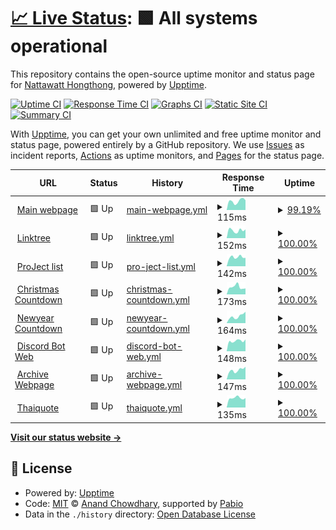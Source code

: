 # [📈 Live Status](https://demo.upptime.js.org): <!--live status--> **🟩 All systems operational**

This repository contains the open-source uptime monitor and status page for [Nattawatt Hongthong](https://nattawatt.com/), powered by [Upptime](https://github.com/upptime/upptime).

[![Uptime CI](https://github.com/RealNattawattHongthong/uptime-version2/workflows/Uptime%20CI/badge.svg)](https://github.com/RealNattawattHongthong/uptime-version2/actions?query=workflow%3A%22Uptime+CI%22)
[![Response Time CI](https://github.com/RealNattawattHongthong/uptime-version2/workflows/Response%20Time%20CI/badge.svg)](https://github.com/RealNattawattHongthong/uptime-version2/actions?query=workflow%3A%22Response+Time+CI%22)
[![Graphs CI](https://github.com/RealNattawattHongthong/uptime-version2/workflows/Graphs%20CI/badge.svg)](https://github.com/RealNattawattHongthong/uptime-version2/actions?query=workflow%3A%22Graphs+CI%22)
[![Static Site CI](https://github.com/RealNattawattHongthong/uptime-version2/workflows/Static%20Site%20CI/badge.svg)](https://github.com/RealNattawattHongthong/uptime-version2/actions?query=workflow%3A%22Static+Site+CI%22)
[![Summary CI](https://github.com/RealNattawattHongthong/uptime-version2/workflows/Summary%20CI/badge.svg)](https://github.com/RealNattawattHongthong/uptime-version2/actions?query=workflow%3A%22Summary+CI%22)

With [Upptime](https://upptime.js.org), you can get your own unlimited and free uptime monitor and status page, powered entirely by a GitHub repository. We use [Issues](https://github.com/RealNattawattHongthong/uptime-version2/issues) as incident reports, [Actions](https://github.com/RealNattawattHongthong/uptime-version2/actions) as uptime monitors, and [Pages](https://demo.upptime.js.org) for the status page.

<!--start: status pages-->
<!-- This summary is generated by Upptime (https://github.com/upptime/upptime) -->
<!-- Do not edit this manually, your changes will be overwritten -->
<!-- prettier-ignore -->
| URL | Status | History | Response Time | Uptime |
| --- | ------ | ------- | ------------- | ------ |
| <img alt="" src="https://icons.duckduckgo.com/ip3/nattawatt.com.ico" height="13"> [Main webpage](https://nattawatt.com) | 🟩 Up | [main-webpage.yml](https://github.com/RealNattawattHongthong/uptime-version2/commits/HEAD/history/main-webpage.yml) | <details><summary><img alt="Response time graph" src="./graphs/main-webpage/response-time-week.png" height="20"> 115ms</summary><br><a href="https://RealNattawattHongthong.github.io/uptime-version2/history/main-webpage"><img alt="Response time 113" src="https://img.shields.io/endpoint?url=https%3A%2F%2Fraw.githubusercontent.com%2FRealNattawattHongthong%2Fuptime-version2%2FHEAD%2Fapi%2Fmain-webpage%2Fresponse-time.json"></a><br><a href="https://RealNattawattHongthong.github.io/uptime-version2/history/main-webpage"><img alt="24-hour response time 127" src="https://img.shields.io/endpoint?url=https%3A%2F%2Fraw.githubusercontent.com%2FRealNattawattHongthong%2Fuptime-version2%2FHEAD%2Fapi%2Fmain-webpage%2Fresponse-time-day.json"></a><br><a href="https://RealNattawattHongthong.github.io/uptime-version2/history/main-webpage"><img alt="7-day response time 115" src="https://img.shields.io/endpoint?url=https%3A%2F%2Fraw.githubusercontent.com%2FRealNattawattHongthong%2Fuptime-version2%2FHEAD%2Fapi%2Fmain-webpage%2Fresponse-time-week.json"></a><br><a href="https://RealNattawattHongthong.github.io/uptime-version2/history/main-webpage"><img alt="30-day response time 115" src="https://img.shields.io/endpoint?url=https%3A%2F%2Fraw.githubusercontent.com%2FRealNattawattHongthong%2Fuptime-version2%2FHEAD%2Fapi%2Fmain-webpage%2Fresponse-time-month.json"></a><br><a href="https://RealNattawattHongthong.github.io/uptime-version2/history/main-webpage"><img alt="1-year response time 113" src="https://img.shields.io/endpoint?url=https%3A%2F%2Fraw.githubusercontent.com%2FRealNattawattHongthong%2Fuptime-version2%2FHEAD%2Fapi%2Fmain-webpage%2Fresponse-time-year.json"></a></details> | <details><summary><a href="https://RealNattawattHongthong.github.io/uptime-version2/history/main-webpage">99.19%</a></summary><a href="https://RealNattawattHongthong.github.io/uptime-version2/history/main-webpage"><img alt="All-time uptime 99.97%" src="https://img.shields.io/endpoint?url=https%3A%2F%2Fraw.githubusercontent.com%2FRealNattawattHongthong%2Fuptime-version2%2FHEAD%2Fapi%2Fmain-webpage%2Fuptime.json"></a><br><a href="https://RealNattawattHongthong.github.io/uptime-version2/history/main-webpage"><img alt="24-hour uptime 94.35%" src="https://img.shields.io/endpoint?url=https%3A%2F%2Fraw.githubusercontent.com%2FRealNattawattHongthong%2Fuptime-version2%2FHEAD%2Fapi%2Fmain-webpage%2Fuptime-day.json"></a><br><a href="https://RealNattawattHongthong.github.io/uptime-version2/history/main-webpage"><img alt="7-day uptime 99.19%" src="https://img.shields.io/endpoint?url=https%3A%2F%2Fraw.githubusercontent.com%2FRealNattawattHongthong%2Fuptime-version2%2FHEAD%2Fapi%2Fmain-webpage%2Fuptime-week.json"></a><br><a href="https://RealNattawattHongthong.github.io/uptime-version2/history/main-webpage"><img alt="30-day uptime 99.81%" src="https://img.shields.io/endpoint?url=https%3A%2F%2Fraw.githubusercontent.com%2FRealNattawattHongthong%2Fuptime-version2%2FHEAD%2Fapi%2Fmain-webpage%2Fuptime-month.json"></a><br><a href="https://RealNattawattHongthong.github.io/uptime-version2/history/main-webpage"><img alt="1-year uptime 99.97%" src="https://img.shields.io/endpoint?url=https%3A%2F%2Fraw.githubusercontent.com%2FRealNattawattHongthong%2Fuptime-version2%2FHEAD%2Fapi%2Fmain-webpage%2Fuptime-year.json"></a></details>
| <img alt="" src="https://icons.duckduckgo.com/ip3/tree.nattawatt.com.ico" height="13"> [Linktree](https://tree.nattawatt.com) | 🟩 Up | [linktree.yml](https://github.com/RealNattawattHongthong/uptime-version2/commits/HEAD/history/linktree.yml) | <details><summary><img alt="Response time graph" src="./graphs/linktree/response-time-week.png" height="20"> 152ms</summary><br><a href="https://RealNattawattHongthong.github.io/uptime-version2/history/linktree"><img alt="Response time 168" src="https://img.shields.io/endpoint?url=https%3A%2F%2Fraw.githubusercontent.com%2FRealNattawattHongthong%2Fuptime-version2%2FHEAD%2Fapi%2Flinktree%2Fresponse-time.json"></a><br><a href="https://RealNattawattHongthong.github.io/uptime-version2/history/linktree"><img alt="24-hour response time 170" src="https://img.shields.io/endpoint?url=https%3A%2F%2Fraw.githubusercontent.com%2FRealNattawattHongthong%2Fuptime-version2%2FHEAD%2Fapi%2Flinktree%2Fresponse-time-day.json"></a><br><a href="https://RealNattawattHongthong.github.io/uptime-version2/history/linktree"><img alt="7-day response time 152" src="https://img.shields.io/endpoint?url=https%3A%2F%2Fraw.githubusercontent.com%2FRealNattawattHongthong%2Fuptime-version2%2FHEAD%2Fapi%2Flinktree%2Fresponse-time-week.json"></a><br><a href="https://RealNattawattHongthong.github.io/uptime-version2/history/linktree"><img alt="30-day response time 159" src="https://img.shields.io/endpoint?url=https%3A%2F%2Fraw.githubusercontent.com%2FRealNattawattHongthong%2Fuptime-version2%2FHEAD%2Fapi%2Flinktree%2Fresponse-time-month.json"></a><br><a href="https://RealNattawattHongthong.github.io/uptime-version2/history/linktree"><img alt="1-year response time 168" src="https://img.shields.io/endpoint?url=https%3A%2F%2Fraw.githubusercontent.com%2FRealNattawattHongthong%2Fuptime-version2%2FHEAD%2Fapi%2Flinktree%2Fresponse-time-year.json"></a></details> | <details><summary><a href="https://RealNattawattHongthong.github.io/uptime-version2/history/linktree">100.00%</a></summary><a href="https://RealNattawattHongthong.github.io/uptime-version2/history/linktree"><img alt="All-time uptime 100.00%" src="https://img.shields.io/endpoint?url=https%3A%2F%2Fraw.githubusercontent.com%2FRealNattawattHongthong%2Fuptime-version2%2FHEAD%2Fapi%2Flinktree%2Fuptime.json"></a><br><a href="https://RealNattawattHongthong.github.io/uptime-version2/history/linktree"><img alt="24-hour uptime 100.00%" src="https://img.shields.io/endpoint?url=https%3A%2F%2Fraw.githubusercontent.com%2FRealNattawattHongthong%2Fuptime-version2%2FHEAD%2Fapi%2Flinktree%2Fuptime-day.json"></a><br><a href="https://RealNattawattHongthong.github.io/uptime-version2/history/linktree"><img alt="7-day uptime 100.00%" src="https://img.shields.io/endpoint?url=https%3A%2F%2Fraw.githubusercontent.com%2FRealNattawattHongthong%2Fuptime-version2%2FHEAD%2Fapi%2Flinktree%2Fuptime-week.json"></a><br><a href="https://RealNattawattHongthong.github.io/uptime-version2/history/linktree"><img alt="30-day uptime 100.00%" src="https://img.shields.io/endpoint?url=https%3A%2F%2Fraw.githubusercontent.com%2FRealNattawattHongthong%2Fuptime-version2%2FHEAD%2Fapi%2Flinktree%2Fuptime-month.json"></a><br><a href="https://RealNattawattHongthong.github.io/uptime-version2/history/linktree"><img alt="1-year uptime 100.00%" src="https://img.shields.io/endpoint?url=https%3A%2F%2Fraw.githubusercontent.com%2FRealNattawattHongthong%2Fuptime-version2%2FHEAD%2Fapi%2Flinktree%2Fuptime-year.json"></a></details>
| <img alt="" src="https://icons.duckduckgo.com/ip3/project.nattawatt.com.ico" height="13"> [ProJect list](https://project.nattawatt.com) | 🟩 Up | [pro-ject-list.yml](https://github.com/RealNattawattHongthong/uptime-version2/commits/HEAD/history/pro-ject-list.yml) | <details><summary><img alt="Response time graph" src="./graphs/pro-ject-list/response-time-week.png" height="20"> 142ms</summary><br><a href="https://RealNattawattHongthong.github.io/uptime-version2/history/pro-ject-list"><img alt="Response time 164" src="https://img.shields.io/endpoint?url=https%3A%2F%2Fraw.githubusercontent.com%2FRealNattawattHongthong%2Fuptime-version2%2FHEAD%2Fapi%2Fpro-ject-list%2Fresponse-time.json"></a><br><a href="https://RealNattawattHongthong.github.io/uptime-version2/history/pro-ject-list"><img alt="24-hour response time 131" src="https://img.shields.io/endpoint?url=https%3A%2F%2Fraw.githubusercontent.com%2FRealNattawattHongthong%2Fuptime-version2%2FHEAD%2Fapi%2Fpro-ject-list%2Fresponse-time-day.json"></a><br><a href="https://RealNattawattHongthong.github.io/uptime-version2/history/pro-ject-list"><img alt="7-day response time 142" src="https://img.shields.io/endpoint?url=https%3A%2F%2Fraw.githubusercontent.com%2FRealNattawattHongthong%2Fuptime-version2%2FHEAD%2Fapi%2Fpro-ject-list%2Fresponse-time-week.json"></a><br><a href="https://RealNattawattHongthong.github.io/uptime-version2/history/pro-ject-list"><img alt="30-day response time 164" src="https://img.shields.io/endpoint?url=https%3A%2F%2Fraw.githubusercontent.com%2FRealNattawattHongthong%2Fuptime-version2%2FHEAD%2Fapi%2Fpro-ject-list%2Fresponse-time-month.json"></a><br><a href="https://RealNattawattHongthong.github.io/uptime-version2/history/pro-ject-list"><img alt="1-year response time 164" src="https://img.shields.io/endpoint?url=https%3A%2F%2Fraw.githubusercontent.com%2FRealNattawattHongthong%2Fuptime-version2%2FHEAD%2Fapi%2Fpro-ject-list%2Fresponse-time-year.json"></a></details> | <details><summary><a href="https://RealNattawattHongthong.github.io/uptime-version2/history/pro-ject-list">100.00%</a></summary><a href="https://RealNattawattHongthong.github.io/uptime-version2/history/pro-ject-list"><img alt="All-time uptime 100.00%" src="https://img.shields.io/endpoint?url=https%3A%2F%2Fraw.githubusercontent.com%2FRealNattawattHongthong%2Fuptime-version2%2FHEAD%2Fapi%2Fpro-ject-list%2Fuptime.json"></a><br><a href="https://RealNattawattHongthong.github.io/uptime-version2/history/pro-ject-list"><img alt="24-hour uptime 100.00%" src="https://img.shields.io/endpoint?url=https%3A%2F%2Fraw.githubusercontent.com%2FRealNattawattHongthong%2Fuptime-version2%2FHEAD%2Fapi%2Fpro-ject-list%2Fuptime-day.json"></a><br><a href="https://RealNattawattHongthong.github.io/uptime-version2/history/pro-ject-list"><img alt="7-day uptime 100.00%" src="https://img.shields.io/endpoint?url=https%3A%2F%2Fraw.githubusercontent.com%2FRealNattawattHongthong%2Fuptime-version2%2FHEAD%2Fapi%2Fpro-ject-list%2Fuptime-week.json"></a><br><a href="https://RealNattawattHongthong.github.io/uptime-version2/history/pro-ject-list"><img alt="30-day uptime 100.00%" src="https://img.shields.io/endpoint?url=https%3A%2F%2Fraw.githubusercontent.com%2FRealNattawattHongthong%2Fuptime-version2%2FHEAD%2Fapi%2Fpro-ject-list%2Fuptime-month.json"></a><br><a href="https://RealNattawattHongthong.github.io/uptime-version2/history/pro-ject-list"><img alt="1-year uptime 100.00%" src="https://img.shields.io/endpoint?url=https%3A%2F%2Fraw.githubusercontent.com%2FRealNattawattHongthong%2Fuptime-version2%2FHEAD%2Fapi%2Fpro-ject-list%2Fuptime-year.json"></a></details>
| <img alt="" src="https://icons.duckduckgo.com/ip3/christmas.nattawatt.com.ico" height="13"> [Christmas Countdown](https://christmas.nattawatt.com) | 🟩 Up | [christmas-countdown.yml](https://github.com/RealNattawattHongthong/uptime-version2/commits/HEAD/history/christmas-countdown.yml) | <details><summary><img alt="Response time graph" src="./graphs/christmas-countdown/response-time-week.png" height="20"> 173ms</summary><br><a href="https://RealNattawattHongthong.github.io/uptime-version2/history/christmas-countdown"><img alt="Response time 164" src="https://img.shields.io/endpoint?url=https%3A%2F%2Fraw.githubusercontent.com%2FRealNattawattHongthong%2Fuptime-version2%2FHEAD%2Fapi%2Fchristmas-countdown%2Fresponse-time.json"></a><br><a href="https://RealNattawattHongthong.github.io/uptime-version2/history/christmas-countdown"><img alt="24-hour response time 138" src="https://img.shields.io/endpoint?url=https%3A%2F%2Fraw.githubusercontent.com%2FRealNattawattHongthong%2Fuptime-version2%2FHEAD%2Fapi%2Fchristmas-countdown%2Fresponse-time-day.json"></a><br><a href="https://RealNattawattHongthong.github.io/uptime-version2/history/christmas-countdown"><img alt="7-day response time 173" src="https://img.shields.io/endpoint?url=https%3A%2F%2Fraw.githubusercontent.com%2FRealNattawattHongthong%2Fuptime-version2%2FHEAD%2Fapi%2Fchristmas-countdown%2Fresponse-time-week.json"></a><br><a href="https://RealNattawattHongthong.github.io/uptime-version2/history/christmas-countdown"><img alt="30-day response time 163" src="https://img.shields.io/endpoint?url=https%3A%2F%2Fraw.githubusercontent.com%2FRealNattawattHongthong%2Fuptime-version2%2FHEAD%2Fapi%2Fchristmas-countdown%2Fresponse-time-month.json"></a><br><a href="https://RealNattawattHongthong.github.io/uptime-version2/history/christmas-countdown"><img alt="1-year response time 164" src="https://img.shields.io/endpoint?url=https%3A%2F%2Fraw.githubusercontent.com%2FRealNattawattHongthong%2Fuptime-version2%2FHEAD%2Fapi%2Fchristmas-countdown%2Fresponse-time-year.json"></a></details> | <details><summary><a href="https://RealNattawattHongthong.github.io/uptime-version2/history/christmas-countdown">100.00%</a></summary><a href="https://RealNattawattHongthong.github.io/uptime-version2/history/christmas-countdown"><img alt="All-time uptime 100.00%" src="https://img.shields.io/endpoint?url=https%3A%2F%2Fraw.githubusercontent.com%2FRealNattawattHongthong%2Fuptime-version2%2FHEAD%2Fapi%2Fchristmas-countdown%2Fuptime.json"></a><br><a href="https://RealNattawattHongthong.github.io/uptime-version2/history/christmas-countdown"><img alt="24-hour uptime 100.00%" src="https://img.shields.io/endpoint?url=https%3A%2F%2Fraw.githubusercontent.com%2FRealNattawattHongthong%2Fuptime-version2%2FHEAD%2Fapi%2Fchristmas-countdown%2Fuptime-day.json"></a><br><a href="https://RealNattawattHongthong.github.io/uptime-version2/history/christmas-countdown"><img alt="7-day uptime 100.00%" src="https://img.shields.io/endpoint?url=https%3A%2F%2Fraw.githubusercontent.com%2FRealNattawattHongthong%2Fuptime-version2%2FHEAD%2Fapi%2Fchristmas-countdown%2Fuptime-week.json"></a><br><a href="https://RealNattawattHongthong.github.io/uptime-version2/history/christmas-countdown"><img alt="30-day uptime 100.00%" src="https://img.shields.io/endpoint?url=https%3A%2F%2Fraw.githubusercontent.com%2FRealNattawattHongthong%2Fuptime-version2%2FHEAD%2Fapi%2Fchristmas-countdown%2Fuptime-month.json"></a><br><a href="https://RealNattawattHongthong.github.io/uptime-version2/history/christmas-countdown"><img alt="1-year uptime 100.00%" src="https://img.shields.io/endpoint?url=https%3A%2F%2Fraw.githubusercontent.com%2FRealNattawattHongthong%2Fuptime-version2%2FHEAD%2Fapi%2Fchristmas-countdown%2Fuptime-year.json"></a></details>
| <img alt="" src="https://icons.duckduckgo.com/ip3/newyear.nattawatt.com.ico" height="13"> [Newyear Countdown](https://newyear.nattawatt.com) | 🟩 Up | [newyear-countdown.yml](https://github.com/RealNattawattHongthong/uptime-version2/commits/HEAD/history/newyear-countdown.yml) | <details><summary><img alt="Response time graph" src="./graphs/newyear-countdown/response-time-week.png" height="20"> 164ms</summary><br><a href="https://RealNattawattHongthong.github.io/uptime-version2/history/newyear-countdown"><img alt="Response time 155" src="https://img.shields.io/endpoint?url=https%3A%2F%2Fraw.githubusercontent.com%2FRealNattawattHongthong%2Fuptime-version2%2FHEAD%2Fapi%2Fnewyear-countdown%2Fresponse-time.json"></a><br><a href="https://RealNattawattHongthong.github.io/uptime-version2/history/newyear-countdown"><img alt="24-hour response time 268" src="https://img.shields.io/endpoint?url=https%3A%2F%2Fraw.githubusercontent.com%2FRealNattawattHongthong%2Fuptime-version2%2FHEAD%2Fapi%2Fnewyear-countdown%2Fresponse-time-day.json"></a><br><a href="https://RealNattawattHongthong.github.io/uptime-version2/history/newyear-countdown"><img alt="7-day response time 164" src="https://img.shields.io/endpoint?url=https%3A%2F%2Fraw.githubusercontent.com%2FRealNattawattHongthong%2Fuptime-version2%2FHEAD%2Fapi%2Fnewyear-countdown%2Fresponse-time-week.json"></a><br><a href="https://RealNattawattHongthong.github.io/uptime-version2/history/newyear-countdown"><img alt="30-day response time 165" src="https://img.shields.io/endpoint?url=https%3A%2F%2Fraw.githubusercontent.com%2FRealNattawattHongthong%2Fuptime-version2%2FHEAD%2Fapi%2Fnewyear-countdown%2Fresponse-time-month.json"></a><br><a href="https://RealNattawattHongthong.github.io/uptime-version2/history/newyear-countdown"><img alt="1-year response time 155" src="https://img.shields.io/endpoint?url=https%3A%2F%2Fraw.githubusercontent.com%2FRealNattawattHongthong%2Fuptime-version2%2FHEAD%2Fapi%2Fnewyear-countdown%2Fresponse-time-year.json"></a></details> | <details><summary><a href="https://RealNattawattHongthong.github.io/uptime-version2/history/newyear-countdown">100.00%</a></summary><a href="https://RealNattawattHongthong.github.io/uptime-version2/history/newyear-countdown"><img alt="All-time uptime 100.00%" src="https://img.shields.io/endpoint?url=https%3A%2F%2Fraw.githubusercontent.com%2FRealNattawattHongthong%2Fuptime-version2%2FHEAD%2Fapi%2Fnewyear-countdown%2Fuptime.json"></a><br><a href="https://RealNattawattHongthong.github.io/uptime-version2/history/newyear-countdown"><img alt="24-hour uptime 100.00%" src="https://img.shields.io/endpoint?url=https%3A%2F%2Fraw.githubusercontent.com%2FRealNattawattHongthong%2Fuptime-version2%2FHEAD%2Fapi%2Fnewyear-countdown%2Fuptime-day.json"></a><br><a href="https://RealNattawattHongthong.github.io/uptime-version2/history/newyear-countdown"><img alt="7-day uptime 100.00%" src="https://img.shields.io/endpoint?url=https%3A%2F%2Fraw.githubusercontent.com%2FRealNattawattHongthong%2Fuptime-version2%2FHEAD%2Fapi%2Fnewyear-countdown%2Fuptime-week.json"></a><br><a href="https://RealNattawattHongthong.github.io/uptime-version2/history/newyear-countdown"><img alt="30-day uptime 100.00%" src="https://img.shields.io/endpoint?url=https%3A%2F%2Fraw.githubusercontent.com%2FRealNattawattHongthong%2Fuptime-version2%2FHEAD%2Fapi%2Fnewyear-countdown%2Fuptime-month.json"></a><br><a href="https://RealNattawattHongthong.github.io/uptime-version2/history/newyear-countdown"><img alt="1-year uptime 100.00%" src="https://img.shields.io/endpoint?url=https%3A%2F%2Fraw.githubusercontent.com%2FRealNattawattHongthong%2Fuptime-version2%2FHEAD%2Fapi%2Fnewyear-countdown%2Fuptime-year.json"></a></details>
| <img alt="" src="https://icons.duckduckgo.com/ip3/discord.nattawatt.com.ico" height="13"> [Discord Bot Web](https://discord.nattawatt.com) | 🟩 Up | [discord-bot-web.yml](https://github.com/RealNattawattHongthong/uptime-version2/commits/HEAD/history/discord-bot-web.yml) | <details><summary><img alt="Response time graph" src="./graphs/discord-bot-web/response-time-week.png" height="20"> 148ms</summary><br><a href="https://RealNattawattHongthong.github.io/uptime-version2/history/discord-bot-web"><img alt="Response time 152" src="https://img.shields.io/endpoint?url=https%3A%2F%2Fraw.githubusercontent.com%2FRealNattawattHongthong%2Fuptime-version2%2FHEAD%2Fapi%2Fdiscord-bot-web%2Fresponse-time.json"></a><br><a href="https://RealNattawattHongthong.github.io/uptime-version2/history/discord-bot-web"><img alt="24-hour response time 168" src="https://img.shields.io/endpoint?url=https%3A%2F%2Fraw.githubusercontent.com%2FRealNattawattHongthong%2Fuptime-version2%2FHEAD%2Fapi%2Fdiscord-bot-web%2Fresponse-time-day.json"></a><br><a href="https://RealNattawattHongthong.github.io/uptime-version2/history/discord-bot-web"><img alt="7-day response time 148" src="https://img.shields.io/endpoint?url=https%3A%2F%2Fraw.githubusercontent.com%2FRealNattawattHongthong%2Fuptime-version2%2FHEAD%2Fapi%2Fdiscord-bot-web%2Fresponse-time-week.json"></a><br><a href="https://RealNattawattHongthong.github.io/uptime-version2/history/discord-bot-web"><img alt="30-day response time 150" src="https://img.shields.io/endpoint?url=https%3A%2F%2Fraw.githubusercontent.com%2FRealNattawattHongthong%2Fuptime-version2%2FHEAD%2Fapi%2Fdiscord-bot-web%2Fresponse-time-month.json"></a><br><a href="https://RealNattawattHongthong.github.io/uptime-version2/history/discord-bot-web"><img alt="1-year response time 152" src="https://img.shields.io/endpoint?url=https%3A%2F%2Fraw.githubusercontent.com%2FRealNattawattHongthong%2Fuptime-version2%2FHEAD%2Fapi%2Fdiscord-bot-web%2Fresponse-time-year.json"></a></details> | <details><summary><a href="https://RealNattawattHongthong.github.io/uptime-version2/history/discord-bot-web">100.00%</a></summary><a href="https://RealNattawattHongthong.github.io/uptime-version2/history/discord-bot-web"><img alt="All-time uptime 100.00%" src="https://img.shields.io/endpoint?url=https%3A%2F%2Fraw.githubusercontent.com%2FRealNattawattHongthong%2Fuptime-version2%2FHEAD%2Fapi%2Fdiscord-bot-web%2Fuptime.json"></a><br><a href="https://RealNattawattHongthong.github.io/uptime-version2/history/discord-bot-web"><img alt="24-hour uptime 100.00%" src="https://img.shields.io/endpoint?url=https%3A%2F%2Fraw.githubusercontent.com%2FRealNattawattHongthong%2Fuptime-version2%2FHEAD%2Fapi%2Fdiscord-bot-web%2Fuptime-day.json"></a><br><a href="https://RealNattawattHongthong.github.io/uptime-version2/history/discord-bot-web"><img alt="7-day uptime 100.00%" src="https://img.shields.io/endpoint?url=https%3A%2F%2Fraw.githubusercontent.com%2FRealNattawattHongthong%2Fuptime-version2%2FHEAD%2Fapi%2Fdiscord-bot-web%2Fuptime-week.json"></a><br><a href="https://RealNattawattHongthong.github.io/uptime-version2/history/discord-bot-web"><img alt="30-day uptime 100.00%" src="https://img.shields.io/endpoint?url=https%3A%2F%2Fraw.githubusercontent.com%2FRealNattawattHongthong%2Fuptime-version2%2FHEAD%2Fapi%2Fdiscord-bot-web%2Fuptime-month.json"></a><br><a href="https://RealNattawattHongthong.github.io/uptime-version2/history/discord-bot-web"><img alt="1-year uptime 100.00%" src="https://img.shields.io/endpoint?url=https%3A%2F%2Fraw.githubusercontent.com%2FRealNattawattHongthong%2Fuptime-version2%2FHEAD%2Fapi%2Fdiscord-bot-web%2Fuptime-year.json"></a></details>
| <img alt="" src="https://icons.duckduckgo.com/ip3/archive.nattawatt.com.ico" height="13"> [Archive Webpage](https://archive.nattawatt.com) | 🟩 Up | [archive-webpage.yml](https://github.com/RealNattawattHongthong/uptime-version2/commits/HEAD/history/archive-webpage.yml) | <details><summary><img alt="Response time graph" src="./graphs/archive-webpage/response-time-week.png" height="20"> 147ms</summary><br><a href="https://RealNattawattHongthong.github.io/uptime-version2/history/archive-webpage"><img alt="Response time 147" src="https://img.shields.io/endpoint?url=https%3A%2F%2Fraw.githubusercontent.com%2FRealNattawattHongthong%2Fuptime-version2%2FHEAD%2Fapi%2Farchive-webpage%2Fresponse-time.json"></a><br><a href="https://RealNattawattHongthong.github.io/uptime-version2/history/archive-webpage"><img alt="24-hour response time 200" src="https://img.shields.io/endpoint?url=https%3A%2F%2Fraw.githubusercontent.com%2FRealNattawattHongthong%2Fuptime-version2%2FHEAD%2Fapi%2Farchive-webpage%2Fresponse-time-day.json"></a><br><a href="https://RealNattawattHongthong.github.io/uptime-version2/history/archive-webpage"><img alt="7-day response time 147" src="https://img.shields.io/endpoint?url=https%3A%2F%2Fraw.githubusercontent.com%2FRealNattawattHongthong%2Fuptime-version2%2FHEAD%2Fapi%2Farchive-webpage%2Fresponse-time-week.json"></a><br><a href="https://RealNattawattHongthong.github.io/uptime-version2/history/archive-webpage"><img alt="30-day response time 145" src="https://img.shields.io/endpoint?url=https%3A%2F%2Fraw.githubusercontent.com%2FRealNattawattHongthong%2Fuptime-version2%2FHEAD%2Fapi%2Farchive-webpage%2Fresponse-time-month.json"></a><br><a href="https://RealNattawattHongthong.github.io/uptime-version2/history/archive-webpage"><img alt="1-year response time 147" src="https://img.shields.io/endpoint?url=https%3A%2F%2Fraw.githubusercontent.com%2FRealNattawattHongthong%2Fuptime-version2%2FHEAD%2Fapi%2Farchive-webpage%2Fresponse-time-year.json"></a></details> | <details><summary><a href="https://RealNattawattHongthong.github.io/uptime-version2/history/archive-webpage">100.00%</a></summary><a href="https://RealNattawattHongthong.github.io/uptime-version2/history/archive-webpage"><img alt="All-time uptime 100.00%" src="https://img.shields.io/endpoint?url=https%3A%2F%2Fraw.githubusercontent.com%2FRealNattawattHongthong%2Fuptime-version2%2FHEAD%2Fapi%2Farchive-webpage%2Fuptime.json"></a><br><a href="https://RealNattawattHongthong.github.io/uptime-version2/history/archive-webpage"><img alt="24-hour uptime 100.00%" src="https://img.shields.io/endpoint?url=https%3A%2F%2Fraw.githubusercontent.com%2FRealNattawattHongthong%2Fuptime-version2%2FHEAD%2Fapi%2Farchive-webpage%2Fuptime-day.json"></a><br><a href="https://RealNattawattHongthong.github.io/uptime-version2/history/archive-webpage"><img alt="7-day uptime 100.00%" src="https://img.shields.io/endpoint?url=https%3A%2F%2Fraw.githubusercontent.com%2FRealNattawattHongthong%2Fuptime-version2%2FHEAD%2Fapi%2Farchive-webpage%2Fuptime-week.json"></a><br><a href="https://RealNattawattHongthong.github.io/uptime-version2/history/archive-webpage"><img alt="30-day uptime 100.00%" src="https://img.shields.io/endpoint?url=https%3A%2F%2Fraw.githubusercontent.com%2FRealNattawattHongthong%2Fuptime-version2%2FHEAD%2Fapi%2Farchive-webpage%2Fuptime-month.json"></a><br><a href="https://RealNattawattHongthong.github.io/uptime-version2/history/archive-webpage"><img alt="1-year uptime 100.00%" src="https://img.shields.io/endpoint?url=https%3A%2F%2Fraw.githubusercontent.com%2FRealNattawattHongthong%2Fuptime-version2%2FHEAD%2Fapi%2Farchive-webpage%2Fuptime-year.json"></a></details>
| <img alt="" src="https://icons.duckduckgo.com/ip3/thaiquote.nattawatt.com.ico" height="13"> [Thaiquote](https://thaiquote.nattawatt.com) | 🟩 Up | [thaiquote.yml](https://github.com/RealNattawattHongthong/uptime-version2/commits/HEAD/history/thaiquote.yml) | <details><summary><img alt="Response time graph" src="./graphs/thaiquote/response-time-week.png" height="20"> 135ms</summary><br><a href="https://RealNattawattHongthong.github.io/uptime-version2/history/thaiquote"><img alt="Response time 161" src="https://img.shields.io/endpoint?url=https%3A%2F%2Fraw.githubusercontent.com%2FRealNattawattHongthong%2Fuptime-version2%2FHEAD%2Fapi%2Fthaiquote%2Fresponse-time.json"></a><br><a href="https://RealNattawattHongthong.github.io/uptime-version2/history/thaiquote"><img alt="24-hour response time 134" src="https://img.shields.io/endpoint?url=https%3A%2F%2Fraw.githubusercontent.com%2FRealNattawattHongthong%2Fuptime-version2%2FHEAD%2Fapi%2Fthaiquote%2Fresponse-time-day.json"></a><br><a href="https://RealNattawattHongthong.github.io/uptime-version2/history/thaiquote"><img alt="7-day response time 135" src="https://img.shields.io/endpoint?url=https%3A%2F%2Fraw.githubusercontent.com%2FRealNattawattHongthong%2Fuptime-version2%2FHEAD%2Fapi%2Fthaiquote%2Fresponse-time-week.json"></a><br><a href="https://RealNattawattHongthong.github.io/uptime-version2/history/thaiquote"><img alt="30-day response time 158" src="https://img.shields.io/endpoint?url=https%3A%2F%2Fraw.githubusercontent.com%2FRealNattawattHongthong%2Fuptime-version2%2FHEAD%2Fapi%2Fthaiquote%2Fresponse-time-month.json"></a><br><a href="https://RealNattawattHongthong.github.io/uptime-version2/history/thaiquote"><img alt="1-year response time 161" src="https://img.shields.io/endpoint?url=https%3A%2F%2Fraw.githubusercontent.com%2FRealNattawattHongthong%2Fuptime-version2%2FHEAD%2Fapi%2Fthaiquote%2Fresponse-time-year.json"></a></details> | <details><summary><a href="https://RealNattawattHongthong.github.io/uptime-version2/history/thaiquote">100.00%</a></summary><a href="https://RealNattawattHongthong.github.io/uptime-version2/history/thaiquote"><img alt="All-time uptime 100.00%" src="https://img.shields.io/endpoint?url=https%3A%2F%2Fraw.githubusercontent.com%2FRealNattawattHongthong%2Fuptime-version2%2FHEAD%2Fapi%2Fthaiquote%2Fuptime.json"></a><br><a href="https://RealNattawattHongthong.github.io/uptime-version2/history/thaiquote"><img alt="24-hour uptime 100.00%" src="https://img.shields.io/endpoint?url=https%3A%2F%2Fraw.githubusercontent.com%2FRealNattawattHongthong%2Fuptime-version2%2FHEAD%2Fapi%2Fthaiquote%2Fuptime-day.json"></a><br><a href="https://RealNattawattHongthong.github.io/uptime-version2/history/thaiquote"><img alt="7-day uptime 100.00%" src="https://img.shields.io/endpoint?url=https%3A%2F%2Fraw.githubusercontent.com%2FRealNattawattHongthong%2Fuptime-version2%2FHEAD%2Fapi%2Fthaiquote%2Fuptime-week.json"></a><br><a href="https://RealNattawattHongthong.github.io/uptime-version2/history/thaiquote"><img alt="30-day uptime 100.00%" src="https://img.shields.io/endpoint?url=https%3A%2F%2Fraw.githubusercontent.com%2FRealNattawattHongthong%2Fuptime-version2%2FHEAD%2Fapi%2Fthaiquote%2Fuptime-month.json"></a><br><a href="https://RealNattawattHongthong.github.io/uptime-version2/history/thaiquote"><img alt="1-year uptime 100.00%" src="https://img.shields.io/endpoint?url=https%3A%2F%2Fraw.githubusercontent.com%2FRealNattawattHongthong%2Fuptime-version2%2FHEAD%2Fapi%2Fthaiquote%2Fuptime-year.json"></a></details>

<!--end: status pages-->

[**Visit our status website →**](https://demo.upptime.js.org)

## 📄 License

- Powered by: [Upptime](https://github.com/upptime/upptime)
- Code: [MIT](./LICENSE) © [Anand Chowdhary](https://anandchowdhary.com), supported by [Pabio](https://pabio.com)
- Data in the `./history` directory: [Open Database License](https://opendatacommons.org/licenses/odbl/1-0/)
